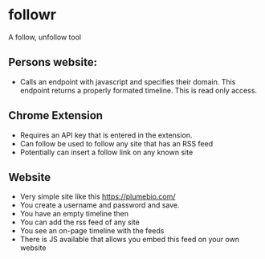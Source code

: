 # followr
A follow, unfollow tool



## Persons website:

- Calls an endpoint with javascript and specifies their domain. This endpoint returns a properly formated timeline. This is read only access.

## Chrome Extension

- Requires an API key that is entered in the extension.
- Can follow be used to follow any site that has an RSS feed
- Potentially can insert a follow link on any known site


## Website

- Very simple site like this https://plumebio.com/
- You create a username and password and save.
- You have an empty timeline then
- You can add the rss feed of any site
- You see an on-page timeline with the feeds
- There is JS available that allows you embed this feed on your own website